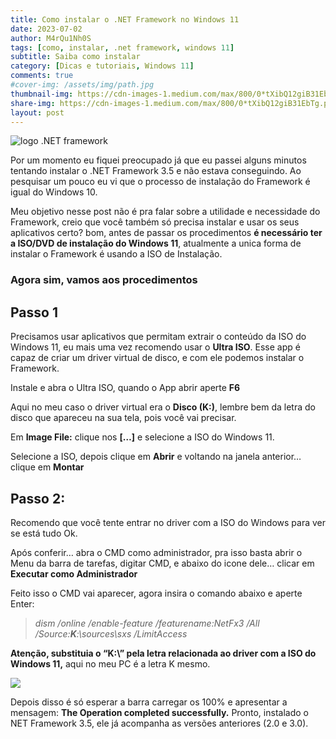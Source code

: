 ```yaml
---
title: Como instalar o .NET Framework no Windows 11
date: 2023-07-02
author: M4rQu1Nh0S
tags: [como, instalar, .net framework, windows 11]
subtitle: Saiba como instalar
category: [Dicas e tutoriais, Windows 11]
comments: true
#cover-img: /assets/img/path.jpg
thumbnail-img: https://cdn-images-1.medium.com/max/800/0*tXibQ12giB31EbTg.png
share-img: https://cdn-images-1.medium.com/max/800/0*tXibQ12giB31EbTg.png
layout: post
---
```


![logo .NET framework](https://cdn-images-1.medium.com/max/800/0*tXibQ12giB31EbTg.png)

Por um momento eu fiquei preocupado já que eu passei alguns minutos tentando instalar o .NET Framework 3.5 e não estava conseguindo. Ao pesquisar um pouco eu vi que o processo de instalação do Framework é igual do Windows 10.

Meu objetivo nesse post não é pra falar sobre a utilidade e necessidade do Framework, creio que você também só precisa instalar e usar os seus aplicativos certo? bom, antes de passar os procedimentos **é necessário ter a ISO/DVD de instalação do Windows 11**, atualmente a unica forma de instalar o Framework é usando a ISO de Instalação.

### Agora sim, vamos aos procedimentos

## Passo 1

Precisamos usar aplicativos que permitam extrair o conteúdo da ISO do Windows 11, eu mais uma vez recomendo usar o **Ultra ISO**. Esse app é capaz de criar um driver virtual de disco, e com ele podemos instalar o Framework.

Instale e abra o Ultra ISO, quando o App abrir aperte **F6**

Aqui no meu caso o driver virtual era o **Disco (K:)**, lembre bem da letra do disco que apareceu na sua tela, pois você vai precisar.

Em **Image File:** clique nos **[…]** e selecione a ISO do Windows 11.

Selecione a ISO, depois clique em **Abrir** e voltando na janela anterior… clique em **Montar**

## Passo 2:

Recomendo que você tente entrar no driver com a ISO do Windows para ver se está tudo Ok.

Após conferir… abra o CMD como administrador, pra isso basta abrir o Menu da barra de tarefas, digitar CMD, e abaixo do icone dele… clicar em **Executar como Administrador**

Feito isso o CMD vai aparecer, agora insira o comando abaixo e aperte Enter:

> _dism /online /enable-feature /featurename:NetFx3 /All /Source:_**_K_**_:\sources\sxs /LimitAccess_

**Atenção, substituia o “K:\” pela letra relacionada ao driver com a ISO do Windows 11,** aqui no meu PC é a letra K mesmo.

![](https://cdn-images-1.medium.com/max/800/1*pUb_5hbuhcHATtcNIP84Rw.png)

Depois disso é só esperar a barra carregar os 100% e apresentar a mensagem: **The Operation completed successfully.** Pronto, instalado o NET Framework 3.5, ele já acompanha as versões anteriores (2.0 e 3.0).
